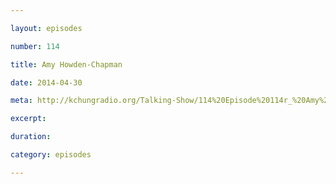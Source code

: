 ```yaml
---

layout: episodes

number: 114

title: Amy Howden-Chapman

date: 2014-04-30

meta: http://kchungradio.org/Talking-Show/114%20Episode%20114r_%20Amy%20Howden-Chapman.mp3

excerpt: 

duration: 

category: episodes

---
```


